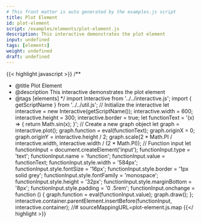 ```yaml
---
# This front matter is auto generated by the examples.js script
title: Plot Element
id: plot-element
script: /examples/elements/plot-element.js
description: This interactive demonstrates the plot element
input: undefined
tags: [elements]
weight: undefined
draft: undefined
---
```


{{< highlight javascript >}}
/**
* @title Plot Element
* @description This interactive demonstrates the plot element
* @tags [elements]
*/
import Interactive from '../../interactive.js';
import { getScriptName } from '../../util.js';
// Initialize the interactive
let interactive = new Interactive(getScriptName());
interactive.width = 600;
interactive.height = 300;
interactive.border = true;
let functionText = '(x) => { return Math.sin(x); }';
// Create a new graph object
let graph = interactive.plot();
graph.function = eval(functionText);
graph.originX = 0;
graph.originY = interactive.height / 2;
graph.scale(2 * Math.PI / interactive.width, interactive.width / (2 * Math.PI));
// Function input
let functionInput = document.createElement('input');
functionInput.type = 'text';
functionInput.name = 'function';
functionInput.value = functionText;
functionInput.style.width = '584px';
functionInput.style.fontSize = '16px';
functionInput.style.border = '1px solid grey';
functionInput.style.fontFamily = 'monospace';
functionInput.style.height = '32px';
functionInput.style.marginBottom = '8px';
functionInput.style.padding = '0 .5rem';
functionInput.onchange = function () {
    graph.function = eval(functionInput.value);
    graph.draw();
};
interactive.container.parentElement.insertBefore(functionInput, interactive.container);
//# sourceMappingURL=plot-element.js.map
{{</ highlight >}}

